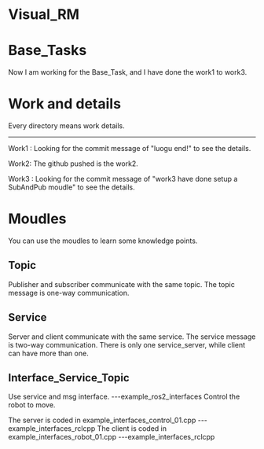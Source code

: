# Visual_RM


# Base_Tasks
Now I am working for the Base_Task, and I have done the work1 to work3. 


# Work and details

Every directory means work details.

---- 
 
Work1 : Looking for the commit message of "luogu end!" to see the details.

Work2: The github pushed is the work2.

Work3 : Looking for the commit message of "work3 have done setup a SubAndPub moudle" to see the details.


# Moudles

You can use the moudles to learn some knowledge points.

## Topic

Publisher and subscriber communicate with the same topic. The topic message is one-way communication.


## Service

Server and client communicate with the same service. The service message is two-way communication. There is only one service_server, while client can have more than one.

## Interface_Service_Topic

Use service and msg interface. ---example_ros2_interfaces
Control the robot to move. 

The server is coded in example_interfaces_control_01.cpp  ---example_interfaces_rclcpp
The client is coded in example_interfaces_robot_01.cpp    ---example_interfaces_rclcpp

